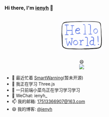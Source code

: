 ### Hi there, I'm [ienyh](https://github.com/ienyh) 👋

<!--
**ienyh/ienyh** is a ✨ _special_ ✨ repository because its `README.md` (this file) appears on your GitHub profile.
Here are some ideas to get you started:
-->

<p align="center">
  <img src="https://github.com/ienyh/ienyh/blob/main/resourses/hello-world.gif" width="30%">
</p>
<p align="center"> 
  😄<br>
  <img src="https://profile-counter.glitch.me/ienyh/count.svg" />
</p>


- 🔭 最近忙着 [SmartWarning](https://github.com/ienyh/SmartWarning)(暂未开源)
- 🌱 我正在学习 Three.js
- 🤔 一只前端小菜鸟正在学习学习学习
- 💬 WeChat: ienyh\_
- 📫 我的邮箱: 17513366907@163.com
- 😄 我的博客: [@ienyh](https://blog.csdn.net/qq_45265059)
